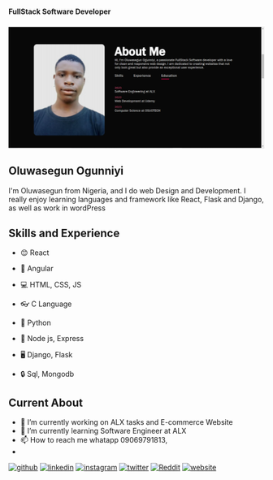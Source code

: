 #### FullStack Software Developer
![FullStack Software Developer](https://github.com/Oluwasegun02/web-designer-portfolio/blob/569581c01b3b46bfeb93db3a0605e4e3bd32e2e5/img/portfolio.png)


## Oluwasegun Ogunniyi
I'm Oluwasegun from Nigeria, and I do web Design and Development. I really enjoy learning languages and framework like React, Flask and Django, as well as work in wordPress
## Skills and Experience
- 😊 React
- 📐 Angular
- 💻 HTML, CSS, JS

- 👓 C Language
- 🐍 Python
- 🔌 Node js, Express
- 🖥  Django, Flask
- 🔒 Sql, Mongodb
## Current About
- 🔭 I’m currently working on ALX tasks and E-commerce Website 
- 🌱 I’m currently learning Software Engineer  at ALX
- 📫 How to reach me whatapp 09069791813,
- 
[<img src='https://cdn.jsdelivr.net/npm/simple-icons@3.0.1/icons/github.svg' alt='github' height='40'>](https://github.com/Oluwasegun02)  [<img src='https://cdn.jsdelivr.net/npm/simple-icons@3.0.1/icons/linkedin.svg' alt='linkedin' height='40'>](https://www.linkedin.com/in/oluwasegun-adegboyega-286874234/)  [<img src='https://cdn.jsdelivr.net/npm/simple-icons@3.0.1/icons/instagram.svg' alt='instagram' height='40'>](https://www.instagram.com/adebayoogunniyi8/)  [<img src='https://cdn.jsdelivr.net/npm/simple-icons@3.0.1/icons/twitter.svg' alt='twitter' height='40'>](https://twitter.com/@AdebayoOgunniy3)  [<img src='https://cdn.jsdelivr.net/npm/simple-icons@3.0.1/icons/reddit.svg' alt='Reddit' height='40'>](https://www.replit.com/@AdebayoOgunniyi)  [<img src='https://cdn.jsdelivr.net/npm/simple-icons@3.0.1/icons/icloud.svg' alt='website' height='40'>](https://oluwasegunogunniyi.me/#)  


<!---
Skills: C/PYTHON/FLASK/SQL/MONGO/ANGULAR / REACT /NODE/ESPRESS/ JS / HTML / CSS/GIT
  [<img src='https://cdn.jsdelivr.net/npm/simple-icons@3.0.1/icons/youtube.svg' alt='YouTube' height='40'>](https://www.youtube.com/channel/@adebayoogunniyi5930)
[<img src="" aIt="Racing Game" height="40">](https://replit.com/@AdebayoOgunniyi/racingturtlegame)
 [<img src='https://cdn.jsdelivr.net/npm/simple-icons@3.0.1/icons/dev-dot-to.svg' alt='dev' height='40'>](https://dev.to/Oluwasegun02) 
Oluwasegun02/Oluwasegun02 is a ✨ special ✨ repository because its `README.md` (this file) appears on your GitHub profile.
You can click the Preview link to take a look at your changes.
--->
